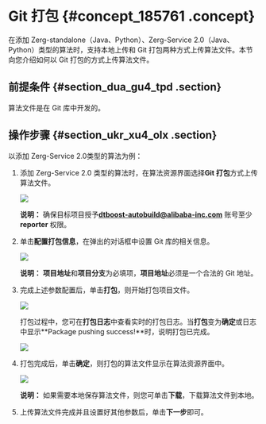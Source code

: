 # Git 打包 {#concept_185761 .concept}

在添加 Zerg-standalone（Java、Python）、Zerg-Service 2.0（Java、Python）类型的算法时，支持本地上传和 Git 打包两种方式上传算法文件。本节向您介绍如何以 Git 打包的方式上传算法文件。

## 前提条件 {#section_dua_gu4_tpd .section}

算法文件是在 Git 库中开发的。

## 操作步骤 {#section_ukr_xu4_olx .section}

以添加 Zerg-Service 2.0类型的算法为例：

1.  添加 Zerg-Service 2.0 类型的算法时，在算法资源界面选择**Git 打包**方式上传算法文件。

    ![](http://static-aliyun-doc.oss-cn-hangzhou.aliyuncs.com/assets/img/159897/156809739244735_zh-CN.png)

    **说明：** 确保目标项目授予**dtboost-autobuild@alibaba-inc.com** 账号至少 **reporter** 权限。

2.  单击**配置打包信息**，在弹出的对话框中设置 Git 库的相关信息。

    ![](http://static-aliyun-doc.oss-cn-hangzhou.aliyuncs.com/assets/img/159897/156809739344736_zh-CN.png)

    **说明：** **项目地址**和**项目分支**为必填项，**项目地址**必须是一个合法的 Git 地址。

3.  完成上述参数配置后，单击**打包**，则开始打包项目文件。

    ![](http://static-aliyun-doc.oss-cn-hangzhou.aliyuncs.com/assets/img/159897/156809739344737_zh-CN.png)

    打包过程中，您可在**打包日志**中查看实时的打包日志。当**打包**变为**确定**或日志中显示**Package pushing success!**时，说明打包已完成。

    ![](http://static-aliyun-doc.oss-cn-hangzhou.aliyuncs.com/assets/img/159897/156809739344738_zh-CN.png)

4.  打包完成后，单击**确定**，则打包的算法文件显示在算法资源界面中。

    ![](http://static-aliyun-doc.oss-cn-hangzhou.aliyuncs.com/assets/img/159897/156809739344739_zh-CN.png)

    **说明：** 如果需要本地保存算法文件，则您可单击**下载**，下载算法文件到本地。

5.  上传算法文件完成并且设置好其他参数后，单击**下一步**即可。

